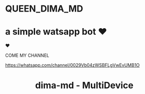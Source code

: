 # QUEEN_DIMA_MD
# a simple watsapp bot  ❤

❤

COME MY CHANNEL 

https://whatsapp.com/channel/0029Vb04zWSBFLgVwEvUMB1O

<h1 align="center">dima-md - MultiDevice</h1>
